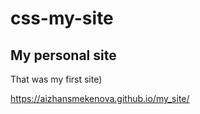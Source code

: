 # css-my-site
## My personal site

That was my first site)

https://aizhansmekenova.github.io/my_site/
